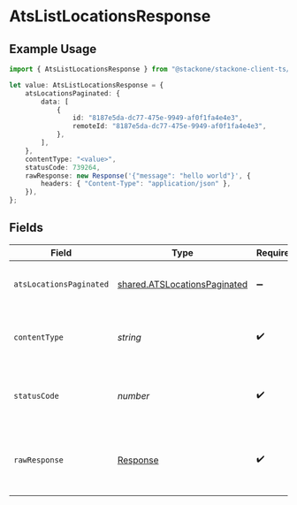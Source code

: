 # AtsListLocationsResponse

## Example Usage

```typescript
import { AtsListLocationsResponse } from "@stackone/stackone-client-ts/sdk/models/operations";

let value: AtsListLocationsResponse = {
    atsLocationsPaginated: {
        data: [
            {
                id: "8187e5da-dc77-475e-9949-af0f1fa4e4e3",
                remoteId: "8187e5da-dc77-475e-9949-af0f1fa4e4e3",
            },
        ],
    },
    contentType: "<value>",
    statusCode: 739264,
    rawResponse: new Response('{"message": "hello world"}', {
        headers: { "Content-Type": "application/json" },
    }),
};
```

## Fields

| Field                                                                               | Type                                                                                | Required                                                                            | Description                                                                         |
| ----------------------------------------------------------------------------------- | ----------------------------------------------------------------------------------- | ----------------------------------------------------------------------------------- | ----------------------------------------------------------------------------------- |
| `atsLocationsPaginated`                                                             | [shared.ATSLocationsPaginated](../../../sdk/models/shared/atslocationspaginated.md) | :heavy_minus_sign:                                                                  | The list of locations was retrieved.                                                |
| `contentType`                                                                       | *string*                                                                            | :heavy_check_mark:                                                                  | HTTP response content type for this operation                                       |
| `statusCode`                                                                        | *number*                                                                            | :heavy_check_mark:                                                                  | HTTP response status code for this operation                                        |
| `rawResponse`                                                                       | [Response](https://developer.mozilla.org/en-US/docs/Web/API/Response)               | :heavy_check_mark:                                                                  | Raw HTTP response; suitable for custom response parsing                             |